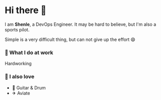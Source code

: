 # Hi there 👋

I am **Shenle**, a DevOps Engineer.
It may be hard to believe, but I'm also a sports pilot.

Simple is a very difficult thing, but can not give up the effort 😄

### 📝 What I do at work

Hardworking

### 🤠 I also love

- 🎵 Guitar & Drum
- ✈ Aviate

